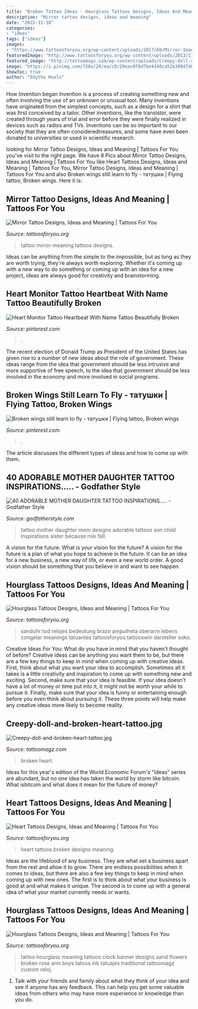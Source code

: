 ```yaml
---
title: "Broken Tattoo Ideas - Hourglass Tattoos Designs, Ideas And Meaning"
description: "Mirror tattoo designs, ideas and meaning"
date: "2022-11-18"
categories:
- "ideas"
tags: ["ideas"]
images:
- "https://www.tattoosforyou.org/wp-content/uploads/2017/08/Mirror-Image-Tattoo.jpg"
featuredImage: "http://www.tattoosforyou.org/wp-content/uploads/2013/11/Hourglass-Tattoo-Meaning-767x1024.jpg"
featured_image: "http://tattoomagz.com/wp-content/uploads/Creepy-doll-and-broken-heart-tattoo.jpg"
image: "https://i.pinimg.com/736x/29/ea/c0/29eac0f8d7be4340ca52b389d7d62d39.jpg"
ShowToc: true
author: "Edythe Huels"
---
```



How Invention began
Invention is a process of creating something new and often involving the use of an unknown or unusual tool. Many inventions have originated from the simplest concepts, such as a design for a shirt that was first conceived by a tailor. Other inventions, like the transistor, were created through years of trial and error before they were finally realized in devices such as radios and TVs. Inventions can be so important to our society that they are often consideredtreasures, and some have even been donated to universities or used in scientific research.

	

		
looking for Mirror Tattoo Designs, Ideas and Meaning | Tattoos For You you've visit to the right page. We have 8 Pics about Mirror Tattoo Designs, Ideas and Meaning | Tattoos For You like Heart Tattoos Designs, Ideas and Meaning | Tattoos For You, Mirror Tattoo Designs, Ideas and Meaning | Tattoos For You and also Broken wings still learn to fly - татушки | Flying tattoo, Broken wings. Here it is:
		
    
## Mirror Tattoo Designs, Ideas And Meaning | Tattoos For You

<img loading=lazy src="https://www.tattoosforyou.org/wp-content/uploads/2017/08/Mirror-Image-Tattoo.jpg" onerror="this.onerror=null;this.src='https://tse4.mm.bing.net/th?id=OIP.VfLaaaW3YbvxT8pDI3LruAHaJ6&amp;pid=15.1';" alt="Mirror Tattoo Designs, Ideas and Meaning | Tattoos For You">

_Source: tattoosforyou.org_

>tattoo mirror meaning tattoos designs. 

	

Ideas can be anything from the simple to the impossible, but as long as they are worth trying, they're always worth exploring. Whether it's coming up with a new way to do something or coming up with an idea for a new project, ideas are always good for creativity and brainstorming.

    
## Heart Monitor Tattoo Heartbeat With Name Tattoo Beautifully Broken

<img loading=lazy src="https://i.pinimg.com/736x/96/00/8d/96008d2f1c4d549ac8599cd131a577bd.jpg" onerror="this.onerror=null;this.src='https://tse1.mm.bing.net/th?id=OIP.2ckxVqlJXbVhmS0CUQbQjgHaHa&amp;pid=15.1';" alt="Heart Monitor Tattoo Heartbeat With Name Tattoo Beautifully Broken">

_Source: pinterest.com_

>. 

	

The recent election of Donald Trump as President of the United States has given rise to a number of new ideas about the role of government. These ideas range from the idea that government should be less intrusive and more supportive of free speech, to the idea that government should be less involved in the economy and more involved in social programs.

    
## Broken Wings Still Learn To Fly - татушки | Flying Tattoo, Broken Wings

<img loading=lazy src="https://i.pinimg.com/736x/29/ea/c0/29eac0f8d7be4340ca52b389d7d62d39.jpg" onerror="this.onerror=null;this.src='https://tse2.mm.bing.net/th?id=OIP.-W6vRpYBiQZSgMUaqkZpAQHaNK&amp;pid=15.1';" alt="Broken wings still learn to fly - татушки | Flying tattoo, Broken wings">

_Source: pinterest.com_

>. 

	

The article discusses the different types of ideas and how to come up with them.

    
## 40 ADORABLE MOTHER DAUGHTER TATTOO INSPIRATIONS..... - Godfather Style

<img loading=lazy src="http://godfatherstyle.com/wp-content/uploads/2016/02/Classy-Mother-Daughter-Tattoo..jpg" onerror="this.onerror=null;this.src='https://tse2.mm.bing.net/th?id=OIP.nB5HJTB--7MRLBw3YpXFmAHaJ3&amp;pid=15.1';" alt="40 ADORABLE MOTHER DAUGHTER TATTOO INSPIRATIONS..... - Godfather Style">

_Source: godfatherstyle.com_

>tattoo mother daughter mom designs adorable tattoos son child inspirations sister because risk fall. 

	

A vision for the future: What is your vision for the future?
A vision for the future is a plan of what you hope to achieve in the future. It can be an idea for a new business, a new way of life, or even a new world order. A good vision should be something that you believe in and want to see happen.

    
## Hourglass Tattoos Designs, Ideas And Meaning | Tattoos For You

<img loading=lazy src="https://www.tattoosforyou.org/wp-content/uploads/2013/11/Hourglass-Tattoo-Designs.jpg" onerror="this.onerror=null;this.src='https://tse1.mm.bing.net/th?id=OIP.8xjOAaWBE_19_9qxsYSergHaJ4&amp;pid=15.1';" alt="Hourglass Tattoos Designs, Ideas and Meaning | Tattoos For You">

_Source: tattoosforyou.org_

>sanduhr tod relojes bedeutung brazo ampulheta oberarm lebens congelar meanings tatuantes tattoosforyou tattooswin darsteller soko. 

	

Creative Ideas For You: What do you have in mind that you haven't thought of before?
Creative ideas can be anything you want them to be, but there are a few key things to keep in mind when coming up with creative ideas. First, think about what you want your idea to accomplish. Sometimes all it takes is a little creativity and inspiration to come up with something new and exciting. Second, make sure that your idea is feasible. If your idea doesn't have a lot of money or time put into it, it might not be worth your while to pursue it. Finally, make sure that your idea is funny or entertaining enough before you even think about pursuing it. These three points will help make any creative ideas more likely to become reality.

    
## Creepy-doll-and-broken-heart-tattoo.jpg

<img loading=lazy src="http://tattoomagz.com/wp-content/uploads/Creepy-doll-and-broken-heart-tattoo.jpg" onerror="this.onerror=null;this.src='https://tse4.mm.bing.net/th?id=OIP.Tb0vb8lQZoRZqHTHYYh2VQDhEs&amp;pid=15.1';" alt="Creepy-doll-and-broken-heart-tattoo.jpg">

_Source: tattoomagz.com_

>broken heart. 

	

Ideas for this year's edition of the World Economic Forum's "Ideas" series are abundant, but no one idea has taken the world by storm like bitcoin. What isbitcoin and what does it mean for the future of money? 

    
## Heart Tattoos Designs, Ideas And Meaning | Tattoos For You

<img loading=lazy src="https://www.tattoosforyou.org/wp-content/uploads/2013/09/Broken-Heart-Tattoos.jpg" onerror="this.onerror=null;this.src='https://tse3.mm.bing.net/th?id=OIP.1wvKes1_F6sVeabb6wBeMAHaJ4&amp;pid=15.1';" alt="Heart Tattoos Designs, Ideas and Meaning | Tattoos For You">

_Source: tattoosforyou.org_

>heart tattoos broken designs meaning. 

	

Ideas are the lifeblood of any business. They are what set a business apart from the rest and allow it to grow. There are endless possibilities when it comes to ideas, but there are also a few key things to keep in mind when coming up with new ones. The first is to think about what your business is good at and what makes it unique. The second is to come up with a general idea of what your market currently needs or wants.

    
## Hourglass Tattoos Designs, Ideas And Meaning | Tattoos For You

<img loading=lazy src="http://www.tattoosforyou.org/wp-content/uploads/2013/11/Hourglass-Tattoo-Meaning-767x1024.jpg" onerror="this.onerror=null;this.src='https://tse4.mm.bing.net/th?id=OIP.rG3EnIbFxbYNIJQ4xMdqAQHaJ4&amp;pid=15.1';" alt="Hourglass Tattoos Designs, Ideas and Meaning | Tattoos For You">

_Source: tattoosforyou.org_

>tattoo hourglass meaning tattoos clock banner designs sand flowers broken rose arm boys tatoos ink tatuajes traditional tattoomagz custom reloj. 

	

1. Talk with your friends and family about what they think of your idea and see if anyone has any feedback. This can help you get some valuable ideas from others who may have more experience or knowledge than you do.


